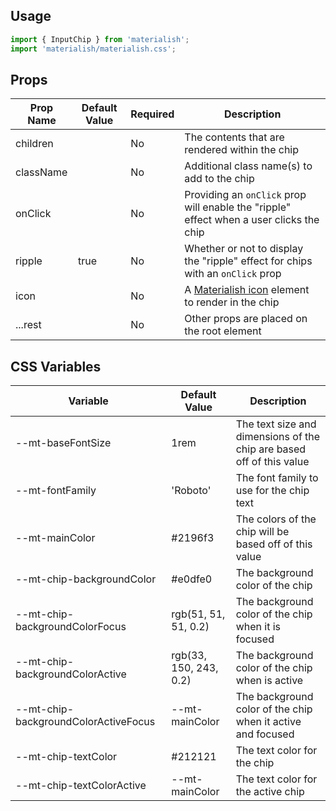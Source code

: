 ## Usage

```jsx
import { InputChip } from 'materialish';
import 'materialish/materialish.css';
```

## Props

| Prop Name | Default Value | Required | Description                                                                             |
| --------- | ------------- | -------- | --------------------------------------------------------------------------------------- |
| children  |               | No       | The contents that are rendered within the chip                                          |
| className |               | No       | Additional class name(s) to add to the chip                                             |
| onClick   |               | No       | Providing an `onClick` prop will enable the "ripple" effect when a user clicks the chip |
| ripple    | true          | No       | Whether or not to display the "ripple" effect for chips with an `onClick` prop          |
| icon      |               | No       | A [Materialish icon](/icons) element to render in the chip                              |
| ...rest   |               | No       | Other props are placed on the root element                                              |

## CSS Variables

| Variable                             | Default Value          | Description                                                          |
| ------------------------------------ | ---------------------- | -------------------------------------------------------------------- |
| --mt-baseFontSize                    | 1rem                   | The text size and dimensions of the chip are based off of this value |
| --mt-fontFamily                      | 'Roboto'               | The font family to use for the chip text                             |
| --mt-mainColor                       | #2196f3                | The colors of the chip will be based off of this value               |
| --mt-chip-backgroundColor            | #e0dfe0                | The background color of the chip                                     |
| --mt-chip-backgroundColorFocus       | rgb(51, 51, 51, 0.2)   | The background color of the chip when it is focused                  |
| --mt-chip-backgroundColorActive      | rgb(33, 150, 243, 0.2) | The background color of the chip when is active                      |
| --mt-chip-backgroundColorActiveFocus | --mt-mainColor         | The background color of the chip when it active and focused          |
| --mt-chip-textColor                  | #212121                | The text color for the chip                                          |
| --mt-chip-textColorActive            | --mt-mainColor         | The text color for the active chip                                   |
